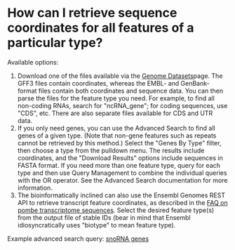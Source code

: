 # How can I retrieve sequence coordinates for all features of a particular type?
<!-- pombase_categories: Querying/Searching,Sequence Retrieval -->

Available options:

1.  Download one of the files available via the [Genome
    Datasets](/downloads/genome-datasets)page. The GFF3 files contain
    coordinates, whereas the EMBL- and GenBank-format files contain both
    coordinates and sequence data. You can then parse the files for the
    feature type you need. For example, to find all non-coding RNAs,
    search for "ncRNA\_gene"; for coding sequences, use "CDS", etc.
    There are also separate files available for CDS and UTR data.
2.  If you only need genes, you can use the Advanced Search to find all
    genes of a given type. (Note that non-gene features such as repeats
    cannot be retrieved by this method.) Select the "Genes By Type"
    filter, then choose a type from the pulldown menu. The results
    include coordinates, and the "Download Results" options include
    sequences in FASTA format. If you need more than one feature type,
    query for each type and then use Query Management to combine the
    individual queries with the OR operator. See the Advanced Search
    documentation for more information.
3.  The bioinformatically inclined can also use the Ensembl Genomes REST
    API to retrieve transcript feature coordinates, as described in the
    [FAQ on pombe transcriptome
    sequences](/faqs/s-pombe-transcriptome-available-fasta-format).
    Select the desired feature type(s) from the output file of stable
    IDs (bear in mind that Ensembl idiosyncratically uses "biotype" to
    mean feature type).

Example advanced search query: [snoRNA
genes](/spombe/query/builder?filter=37&value=%5B%7B%22param%22:%7B%22filter_1%22:%7B%22filter%22:%229%22,%22query%22:%22snoRNA%22%7D%7D,%22filter_count%22:%221%22%7D%5D)

